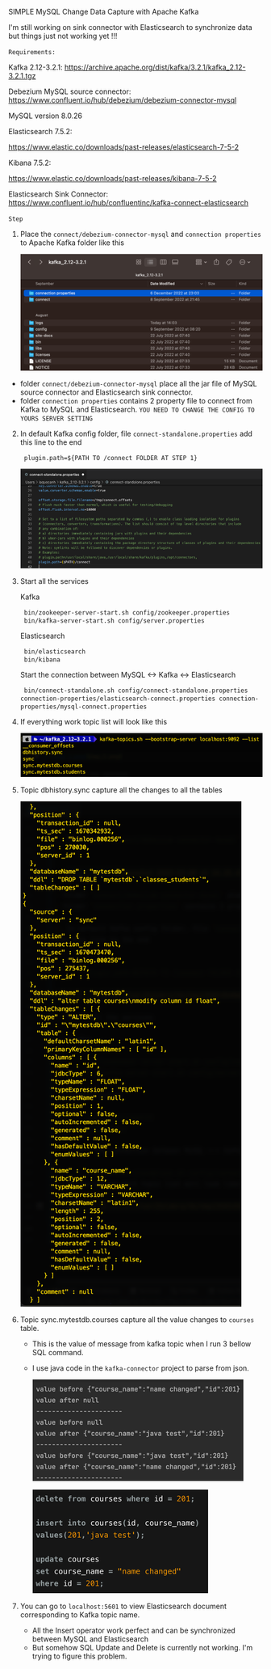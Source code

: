 SIMPLE MySQL Change Data Capture with Apache Kafka

I'm still working on sink connector with Elasticsearch to synchronize data but things just not working yet !!!

`Requirements:`

Kafka 2.12-3.2.1:
https://archive.apache.org/dist/kafka/3.2.1/kafka_2.12-3.2.1.tgz
    

Debezium MySQL source connector:
https://www.confluent.io/hub/debezium/debezium-connector-mysql

MySQL version 8.0.26

Elasticsearch 7.5.2:

https://www.elastic.co/downloads/past-releases/elasticsearch-7-5-2

Kibana 7.5.2:

https://www.elastic.co/downloads/past-releases/kibana-7-5-2

Elasticsearch Sink Connector:
https://www.confluent.io/hub/confluentinc/kafka-connect-elasticsearch

`Step`

1. Place the `connect/debezium-connector-mysql` and `connection properties` to Apache Kafka folder like this

   ![Screenshot.png](readme-image/Screenshot.png)
    
- folder `connect/debezium-connector-mysql` place all the jar file of MySQL source connector and Elasticsearch sink connector.
- folder `connection properties` contains 2 property file to connect from Kafka to MySQL and Elasticsearch. `YOU NEED TO CHANGE THE CONFIG TO YOURS SERVER SETTING`

2. In default Kafka config folder, file `connect-standalone.properties`
add this line to the end
   

        plugin.path=${PATH TO /connect FOLDER AT STEP 1}

   ![img_1.png](readme-image/img_1.png)

3. Start all the services
 
    Kafka

        bin/zookeeper-server-start.sh config/zookeeper.properties
        bin/kafka-server-start.sh config/server.properties
    
    Elasticsearch

        bin/elasticsearch
        bin/kibana 

    Start the connection between MySQL <-> Kafka <-> Elasticsearch
            
        bin/connect-standalone.sh config/connect-standalone.properties connection-properties/elasticsearch-connect.properties connection-properties/mysql-connect.properties
4. If everything work topic list will look like this
   
   ![img_2.png](readme-image/img_2.png)

5. Topic dbhistory.sync capture all the changes to all the tables

   ![img.png](readme-image/img.png)

6. Topic sync.mytestdb.courses capture all the value changes to `courses` table. 
   - This is the value of message from kafka topic when I run 3 bellow SQL command. 
   - I use java code in the `kafka-connector` project to parse from json. 

      ![img_3.png](readme-image/img_3.png)

      ![img_4.png](readme-image/img_4.png)

7. You can go to `localhost:5601` to view Elasticsearch document corresponding to Kafka topic name.
   - All the Insert operator work perfect and can be synchronized between MySQL and Elasticsearch
   - But somehow SQL Update and Delete is currently not working. I'm trying to figure this problem.